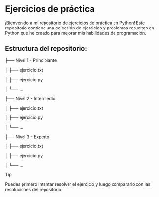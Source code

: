 # Ejercicios de práctica
  ¡Bienvenido a mi repositorio de ejercicios de práctica en Python! Este repositorio contiene una colección de ejercicios y problemas resueltos en Python que he creado para mejorar mis habilidades de programación.
## Estructura del repositorio:
├── Nivel 1 - Principiante

│   ├── ejercicio.txt

│   ├── ejercicio.py

│   └── ...

├── Nivel 2 - Intermedio

│   ├── ejercicio.txt

│   ├── ejercicio.py

│   └── ...

├── Nivel 3 - Experto

│   ├── ejercicio.txt

│   ├── ejercicio.py

│   └── ...

> [!TIP]
> Puedes primero intentar resolver el ejercicio y luego compararlo con las resoluciones del repositorio.
